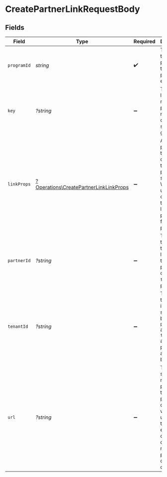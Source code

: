 # CreatePartnerLinkRequestBody


## Fields

| Field                                                                                                                                                           | Type                                                                                                                                                            | Required                                                                                                                                                        | Description                                                                                                                                                     |
| --------------------------------------------------------------------------------------------------------------------------------------------------------------- | --------------------------------------------------------------------------------------------------------------------------------------------------------------- | --------------------------------------------------------------------------------------------------------------------------------------------------------------- | --------------------------------------------------------------------------------------------------------------------------------------------------------------- |
| `programId`                                                                                                                                                     | *string*                                                                                                                                                        | :heavy_check_mark:                                                                                                                                              | The ID of the program that the partner is enrolled in.                                                                                                          |
| `key`                                                                                                                                                           | *?string*                                                                                                                                                       | :heavy_minus_sign:                                                                                                                                              | The short link slug. If not provided, a random 7-character slug will be generated.                                                                              |
| `linkProps`                                                                                                                                                     | [?Operations\CreatePartnerLinkLinkProps](../../Models/Operations/CreatePartnerLinkLinkProps.md)                                                                 | :heavy_minus_sign:                                                                                                                                              | Additional properties that you can pass to the partner's short link. Will be used to override the default link properties for this partner.                     |
| `partnerId`                                                                                                                                                     | *?string*                                                                                                                                                       | :heavy_minus_sign:                                                                                                                                              | The ID of the partner to create a link for. Will take precedence over `tenantId` if provided.                                                                   |
| `tenantId`                                                                                                                                                      | *?string*                                                                                                                                                       | :heavy_minus_sign:                                                                                                                                              | The ID of the partner in your system. If both `partnerId` and `tenantId` are not provided, an error will be thrown.                                             |
| `url`                                                                                                                                                           | *?string*                                                                                                                                                       | :heavy_minus_sign:                                                                                                                                              | The URL to shorten (if not provided, the program's default URL will be used). Will throw an error if the domain doesn't match the program's default URL domain. |